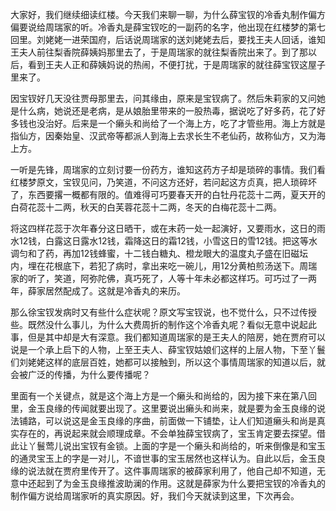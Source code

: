 
大家好，我们继续细读红楼。今天我们来聊一聊，为什么薛宝钗的冷香丸制作偏方偏要说给周瑞家的听。冷香丸是薛宝钗吃的一副药的名字，他出现在红楼梦的第七回里。刘姥姥一进荣国府，后话说周瑞家的送刘姥姥去后，要找王夫人回话，谁知王夫人前往梨香院薛姨妈那里去了，于是周瑞家的就往梨香院出来了。到了那以后，看到王夫人正和薛姨妈说的热闹，不便打扰，于是周瑞家的就往薛宝钗这屋子里来了。

因宝钗好几天没往贾母那里去，问其缘由，原来是宝钗病了。然后朱莉家的又问她是什么病，她说还是老病，是从娘胎里带来的一股热毒，据说吃了好多药，花了好多钱也没治好。后来是一个癞头和尚给了一个海上方，吃了才管些用。海上方就是指仙方，因秦始皇、汉武帝等都派人到海上去求长生不老仙药，故称仙方，又为海上方。

一听是先锋，周瑞家的立刻讨要一份药方，谁知这药方子却是琐碎的事情。我们看红楼梦原文，宝钗见问，乃笑道，不问这方还好，若问起这方贞真，把人琐碎坏了，东西要撂一概都有限的。值难得可巧要春天开的白牡丹花蕊十二两，夏天开的白荷花蕊十二两，秋天的白芙蓉花蕊十二两，冬天的白梅花蕊十二两。

将这四样花蕊于次年春分这日晒干，或在末药一处一起演好，又要雨水，这日的雨水12钱，白露这日露水12钱，霜降这日的霜12钱，小雪这日的雪12钱。把这等水调匀和了药，再加12钱蜂蜜，十二钱白糖丸、橙龙眼大的温度丸子盛在旧磁坛内，埋在花根底下，若犯了病时，拿出来吃一碗儿，用12分黄柏煎汤送下。周瑞家的听了，笑道，阿弥陀佛，真巧死了，人等十年未必都这样巧。可巧过了一两年，薛家居然配成了。这就是冷香丸的来历。

那么徐宝钗发病时又有些什么症状呢？原文写宝钗说，也不觉什么，只不过传授些。既然没什么事儿，为什么大费周折的制作这个冷香丸呢？看似无意中说起此事，但是其中却是大有深意。我们都知道周瑞家的是王夫人的陪房，她在贾府可以说是一个承上启下的人物，上至王夫人、薛宝钗姑娘们这样的上层人物，下至丫鬟们刘姥姥这样的底层百姓，她都可以接触到，所以这个事情周瑞家的知道以后，就会被广泛的传播，为什么要传播呢？

里面有一个关键点，就是这个海上方是一个癞头和尚给的，因为接下来在第八回里，金玉良缘的传闻就要出现了。这里要说出癞头和尚来，就是要为金玉良缘的说法铺路，可以说这是金玉良缘的序曲，前面做一下铺垫，让人们知道癞头和尚是真实存在的，再说起来就会顺理成章。不会单独薛宝钗病了，宝玉肯定要去探望。借此让丫鬟莺儿说出宝钗有金锁。上面的字是一个癞头和尚给的，听来倒像是和宝玉的通灵宝玉上的字是一对儿，不谙世事的宝玉居然也这样认为。自此以后，金玉良缘的说法就在贾府里传开了。这件事周瑞家的被薛家利用了，他自己却不知道，无意中还起到了为金玉良缘推波助澜的作用。这就是薛家为什么要把宝钗的冷香丸的制作偏方说给周瑞家听的真实原因。好，我们今天就读到这里，下次再会。


